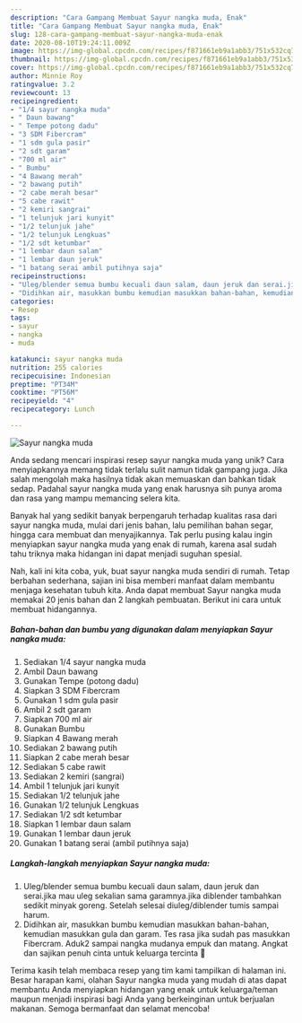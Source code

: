 ```yaml
---
description: "Cara Gampang Membuat Sayur nangka muda, Enak"
title: "Cara Gampang Membuat Sayur nangka muda, Enak"
slug: 128-cara-gampang-membuat-sayur-nangka-muda-enak
date: 2020-08-10T19:24:11.009Z
image: https://img-global.cpcdn.com/recipes/f871661eb9a1abb3/751x532cq70/sayur-nangka-muda-foto-resep-utama.jpg
thumbnail: https://img-global.cpcdn.com/recipes/f871661eb9a1abb3/751x532cq70/sayur-nangka-muda-foto-resep-utama.jpg
cover: https://img-global.cpcdn.com/recipes/f871661eb9a1abb3/751x532cq70/sayur-nangka-muda-foto-resep-utama.jpg
author: Minnie Roy
ratingvalue: 3.2
reviewcount: 13
recipeingredient:
- "1/4 sayur nangka muda"
- " Daun bawang"
- " Tempe potong dadu"
- "3 SDM Fibercram"
- "1 sdm gula pasir"
- "2 sdt garam"
- "700 ml air"
- " Bumbu"
- "4 Bawang merah"
- "2 bawang putih"
- "2 cabe merah besar"
- "5 cabe rawit"
- "2 kemiri sangrai"
- "1 telunjuk jari kunyit"
- "1/2 telunjuk jahe"
- "1/2 telunjuk Lengkuas"
- "1/2 sdt ketumbar"
- "1 lembar daun salam"
- "1 lembar daun jeruk"
- "1 batang serai ambil putihnya saja"
recipeinstructions:
- "Uleg/blender semua bumbu kecuali daun salam, daun jeruk dan serai.jika mau uleg sekalian sama garamnya.jika diblender tambahkan sedikit minyak goreng. Setelah selesai diuleg/diblender tumis sampai harum."
- "Didihkan air, masukkan bumbu kemudian masukkan bahan-bahan, kemudian masukkan gula dan garam. Tes rasa jika sudah pas masukkan Fibercram. Aduk2 sampai nangka mudanya empuk dan matang. Angkat dan sajikan penuh cinta untuk keluarga tercinta 💖"
categories:
- Resep
tags:
- sayur
- nangka
- muda

katakunci: sayur nangka muda 
nutrition: 255 calories
recipecuisine: Indonesian
preptime: "PT34M"
cooktime: "PT56M"
recipeyield: "4"
recipecategory: Lunch

---
```



![Sayur nangka muda](https://img-global.cpcdn.com/recipes/f871661eb9a1abb3/751x532cq70/sayur-nangka-muda-foto-resep-utama.jpg)

Anda sedang mencari inspirasi resep sayur nangka muda yang unik? Cara menyiapkannya memang tidak terlalu sulit namun tidak gampang juga. Jika salah mengolah maka hasilnya tidak akan memuaskan dan bahkan tidak sedap. Padahal sayur nangka muda yang enak harusnya sih punya aroma dan rasa yang mampu memancing selera kita.

Banyak hal yang sedikit banyak berpengaruh terhadap kualitas rasa dari sayur nangka muda, mulai dari jenis bahan, lalu pemilihan bahan segar, hingga cara membuat dan menyajikannya. Tak perlu pusing kalau ingin menyiapkan sayur nangka muda yang enak di rumah, karena asal sudah tahu triknya maka hidangan ini dapat menjadi suguhan spesial.




Nah, kali ini kita coba, yuk, buat sayur nangka muda sendiri di rumah. Tetap berbahan sederhana, sajian ini bisa memberi manfaat dalam membantu menjaga kesehatan tubuh kita. Anda dapat membuat Sayur nangka muda memakai 20 jenis bahan dan 2 langkah pembuatan. Berikut ini cara untuk membuat hidangannya.

<!--inarticleads1-->

##### Bahan-bahan dan bumbu yang digunakan dalam menyiapkan Sayur nangka muda:

1. Sediakan 1/4 sayur nangka muda
1. Ambil  Daun bawang
1. Gunakan  Tempe (potong dadu)
1. Siapkan 3 SDM Fibercram
1. Gunakan 1 sdm gula pasir
1. Ambil 2 sdt garam
1. Siapkan 700 ml air
1. Gunakan  Bumbu
1. Siapkan 4 Bawang merah
1. Sediakan 2 bawang putih
1. Siapkan 2 cabe merah besar
1. Sediakan 5 cabe rawit
1. Sediakan 2 kemiri (sangrai)
1. Ambil 1 telunjuk jari kunyit
1. Sediakan 1/2 telunjuk jahe
1. Gunakan 1/2 telunjuk Lengkuas
1. Sediakan 1/2 sdt ketumbar
1. Siapkan 1 lembar daun salam
1. Gunakan 1 lembar daun jeruk
1. Gunakan 1 batang serai (ambil putihnya saja)




<!--inarticleads2-->

##### Langkah-langkah menyiapkan Sayur nangka muda:

1. Uleg/blender semua bumbu kecuali daun salam, daun jeruk dan serai.jika mau uleg sekalian sama garamnya.jika diblender tambahkan sedikit minyak goreng. Setelah selesai diuleg/diblender tumis sampai harum.
1. Didihkan air, masukkan bumbu kemudian masukkan bahan-bahan, kemudian masukkan gula dan garam. Tes rasa jika sudah pas masukkan Fibercram. Aduk2 sampai nangka mudanya empuk dan matang. Angkat dan sajikan penuh cinta untuk keluarga tercinta 💖




Terima kasih telah membaca resep yang tim kami tampilkan di halaman ini. Besar harapan kami, olahan Sayur nangka muda yang mudah di atas dapat membantu Anda menyiapkan hidangan yang enak untuk keluarga/teman maupun menjadi inspirasi bagi Anda yang berkeinginan untuk berjualan makanan. Semoga bermanfaat dan selamat mencoba!
